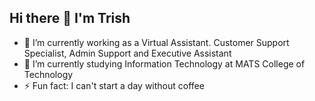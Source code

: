 ## Hi there 👋 I'm Trish

<!--
**batinganatrishelle/batinganatrishelle** is a ✨ _special_ ✨ repository because its `README.md` (this file) appears on your GitHub profile.

Here are some ideas to get you started:

- 🔭 I’m currently working on ...
- 🌱 I’m currently learning ...
- 👯 I’m looking to collaborate on ...
- 🤔 I’m looking for help with ...
- 💬 Ask me about ...
- 📫 How to reach me: ...
- 😄 Pronouns: ...
- ⚡ Fun fact: ...
-->

- 🔭 I’m currently working as a Virtual Assistant. Customer Support Specialist, Admin Support and Executive Assistant
- 🌱 I’m currently studying Information Technology at MATS College of Technology
- ⚡ Fun fact: I can't start a day without coffee
